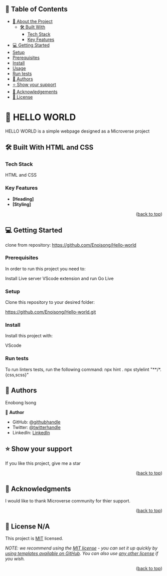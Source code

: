 <a name="readme-top"></a>

## 📗 Table of Contents

- [📖 About the Project](#about-project)
  - [🛠 Built With](#built-with)
    - [Tech Stack](#tech-stack)
    - [Key Features](#key-features)
 - [💻 Getting Started](#getting-started)
  - [Setup](#setup)
  - [Prerequisites](#prerequisites)
  - [Install](#install)
  - [Usage](#usage)
  - [Run tests](#run-tests)
 - [👥 Authors](#authors)
- [⭐️ Show your support](#support)
- [🙏 Acknowledgements](#acknowledgements)
- [📝 License](#license)

<!-- PROJECT DESCRIPTION -->

# 📖 HELLO WORLD <a name="about-project"></a> 

 
HELLO WORLD is a simple webpage designed as a Microverse project

## 🛠 Built With <a name="built-with"></a>HTML and CSS

### Tech Stack <a name="tech-stack"></a>

HTML and CSS

<!-- Features -->

### Key Features <a name="key-features"></a>


- **[Heading]**
- **[Styling]**


<p align="right">(<a href="#readme-top">back to top</a>)</p>


<!-- GETTING STARTED -->

## 💻 Getting Started <a name="getting-started"></a>

clone from repository: https://github.com/Enoisong/Hello-world


### Prerequisites

In order to run this project you need to:

Install Live server VScode extension and run Go Live

### Setup

Clone this repository to your desired folder: 

https://github.com/Enoisong/Hello-world.git

### Install

Install this project with:

 VScode

### Run tests

To run linters tests, run the following command: 
npx hint .
npx stylelint "**/*.{css,scss}"

<!-- AUTHORS -->

## 👥 Authors <a name="authors"></a> 

Enobong Isong

👤 **Author**

- GitHub: [@githubhandle](https://github.com/Enoisong)
- Twitter: [@twitterhandle](https://twitter.com/Enobongmisong)
- LinkedIn: [LinkedIn](https://www.linkedin.com/in/enobong-isong/)

<!-- SUPPORT -->

## ⭐️ Show your support <a name="support"></a>

If you like this project, give me a star

<p align="right">(<a href="#readme-top">back to top</a>)</p>

<!-- ACKNOWLEDGEMENTS -->

## 🙏 Acknowledgments <a name="acknowledgements"></a>

I would like to thank Microverse community for thier support.

<p align="right">(<a href="#readme-top">back to top</a>)</p>

<!-- LICENSE -->

## 📝 License <a name="license"></a> N/A

This project is [MIT](./LICENSE) licensed.

_NOTE: we recommend using the [MIT license](https://choosealicense.com/licenses/mit/) - you can set it up quickly by [using templates available on GitHub](https://docs.github.com/en/communities/setting-up-your-project-for-healthy-contributions/adding-a-license-to-a-repository). You can also use [any other license](https://choosealicense.com/licenses/) if you wish._

<p align="right">(<a href="#readme-top">back to top</a>)</p>
